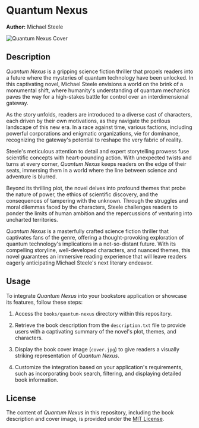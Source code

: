 # Quantum Nexus

**Author:** Michael Steele

![Quantum Nexus Cover](books/quantum-nexus/cover.jpg)

## Description

*Quantum Nexus* is a gripping science fiction thriller that propels readers into a future where the mysteries of quantum technology have been unlocked. In this captivating novel, Michael Steele envisions a world on the brink of a monumental shift, where humanity's understanding of quantum mechanics paves the way for a high-stakes battle for control over an interdimensional gateway.

As the story unfolds, readers are introduced to a diverse cast of characters, each driven by their own motivations, as they navigate the perilous landscape of this new era. In a race against time, various factions, including powerful corporations and enigmatic organizations, vie for dominance, recognizing the gateway's potential to reshape the very fabric of reality.

Steele's meticulous attention to detail and expert storytelling prowess fuse scientific concepts with heart-pounding action. With unexpected twists and turns at every corner, *Quantum Nexus* keeps readers on the edge of their seats, immersing them in a world where the line between science and adventure is blurred.

Beyond its thrilling plot, the novel delves into profound themes that probe the nature of power, the ethics of scientific discovery, and the consequences of tampering with the unknown. Through the struggles and moral dilemmas faced by the characters, Steele challenges readers to ponder the limits of human ambition and the repercussions of venturing into uncharted territories.

*Quantum Nexus* is a masterfully crafted science fiction thriller that captivates fans of the genre, offering a thought-provoking exploration of quantum technology's implications in a not-so-distant future. With its compelling storyline, well-developed characters, and nuanced themes, this novel guarantees an immersive reading experience that will leave readers eagerly anticipating Michael Steele's next literary endeavor.

## Usage

To integrate *Quantum Nexus* into your bookstore application or showcase its features, follow these steps:

1. Access the `books/quantum-nexus` directory within this repository.

2. Retrieve the book description from the `description.txt` file to provide users with a captivating summary of the novel's plot, themes, and characters.

3. Display the book cover image (`cover.jpg`) to give readers a visually striking representation of *Quantum Nexus*.

4. Customize the integration based on your application's requirements, such as incorporating book search, filtering, and displaying detailed book information.

## License

The content of *Quantum Nexus* in this repository, including the book description and cover image, is provided under the [MIT License](LICENSE).
